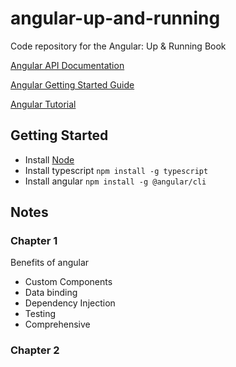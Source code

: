 # angular-up-and-running
Code repository for the Angular: Up &amp; Running Book

[Angular API Documentation](https://angular.io/api)

[Angular Getting Started Guide](https://angular.io/start)

[Angular Tutorial](https://angular.io/tutorial)

## Getting Started

- Install [Node](https://nodejs.org/en/download/)
- Install typescript
```npm install -g typescript```
- Install angular
```npm install -g @angular/cli```

## Notes

### Chapter 1

Benefits of angular
- Custom Components
- Data binding
- Dependency Injection
- Testing
- Comprehensive

### Chapter 2
